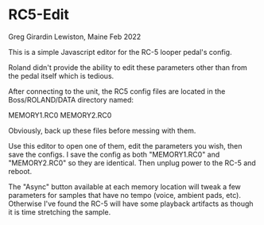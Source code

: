 # RC5-Edit

Greg Girardin
Lewiston, Maine
Feb 2022

This is a simple Javascript editor for the RC-5 looper pedal's config.

Roland didn't provide the ability to edit these parameters other than
from the pedal itself which is tedious.

After connecting to the unit, the RC5 config files are located in the Boss/ROLAND/DATA directory named:

MEMORY1.RC0
MEMORY2.RC0

Obviously, back up these files before messing with them.

Use this editor to open one of them, edit the parameters you wish, then save the configs.
I save the config as both "MEMORY1.RC0" and "MEMORY2.RC0" so they are identical.
Then unplug power to the RC-5 and reboot.

The "Async" button available at each memory location will tweak a few parameters for samples
that have no tempo (voice, ambient pads, etc). Otherwise I've found the RC-5 will
have some playback artifacts as though it is time stretching the sample.
